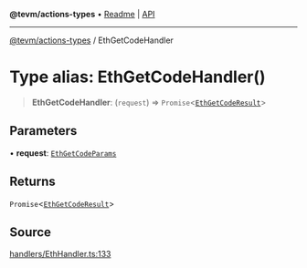 **@tevm/actions-types** • [Readme](../README.md) \| [API](../globals.md)

***

[@tevm/actions-types](../README.md) / EthGetCodeHandler

# Type alias: EthGetCodeHandler()

> **EthGetCodeHandler**: (`request`) => `Promise`\<[`EthGetCodeResult`](EthGetCodeResult.md)\>

## Parameters

• **request**: [`EthGetCodeParams`](EthGetCodeParams.md)

## Returns

`Promise`\<[`EthGetCodeResult`](EthGetCodeResult.md)\>

## Source

[handlers/EthHandler.ts:133](https://github.com/evmts/tevm-monorepo/blob/main/packages/actions-types/src/handlers/EthHandler.ts#L133)
